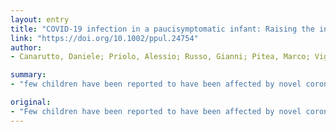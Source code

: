```yaml
---
layout: entry
title: "COVID-19 infection in a paucisymptomatic infant: Raising the index of suspicion in epidemic settings"
link: "https://doi.org/10.1002/ppul.24754"
author:
- Canarutto, Daniele; Priolo, Alessio; Russo, Gianni; Pitea, Marco; Vigone, Maria Cristina; Barera, Graziano

summary:
- "few children have been reported to have been affected by novel coronavirus disease 2019 (COVID-19) It is unclear whether children are less likely to be infected or rather display fewer symptoms. We present the case of a 32-day-old boy infecting by COVID19. The boy presented with an upper air way infection which resolved spontaneously and did not require therapy. In epidemic settings children should be considered contagious until proven otherwise, we argue."

original:
- "Few children have been reported to have been affected by novel coronavirus disease 2019 (COVID-19); it is unclear whether children are less likely to be infected or rather display fewer symptoms. We present the case of a 32-day-old boy infected by COVID-19 that presented with an upper air way infection which resolved spontaneously and did not require any therapy. We argue that in epidemic settings children presenting with any mild symptom potentially attributable to COVID-19 should be considered contagious until proven otherwise, and that management must be guided by clinical conditions."
---
```


